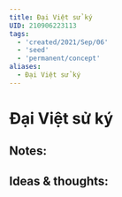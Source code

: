 ```yaml
---
title: Đại Việt sử ký
UID: 210906223113
tags:
  - 'created/2021/Sep/06'
  - 'seed'
  - 'permanent/concept'
aliases:
  - Đại Việt sử ký
---
```

# Đại Việt sử ký

## Notes:


## Ideas & thoughts:
